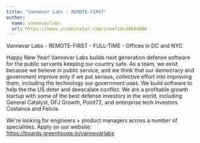 ```yaml
---
title: "Vannevar Labs : REMOTE-FIRST"
author:
  name: vannevarlabs
  url: https://news.ycombinator.com/item?id=38844806
---
```

Vannevar Labs - REMOTE-FIRST - FULL-TIME - Offices in DC and NYC

Happy New Year! Vannevar Labs builds next generation defense software for the public servants keeping our country safe. As a team, we exist because we believe in public service, and we think that our democracy and government improve only if we put serious, collective effort into improving them, including the technology our government uses. We build software to help the the US deter and deescalate conflict. We are a profitable growth startup with some of the best defense investors in the world, including General Catalyst, DFJ Growth, Point72, and enterprise tech investors Costanoa and Felicis.

We&#x27;re looking for engineers + product managers across a number of specialities. Apply on our website: <a href="https:&#x2F;&#x2F;boards.greenhouse.io&#x2F;vannevarlabs" rel="nofollow">https:&#x2F;&#x2F;boards.greenhouse.io&#x2F;vannevarlabs</a>
